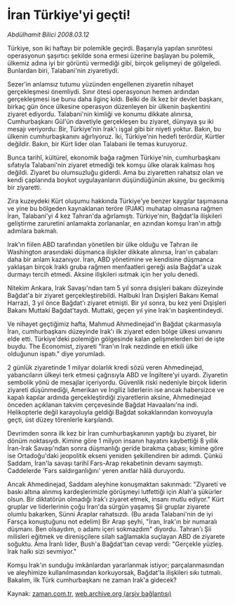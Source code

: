 # İran Türkiye'yi geçti!

*Abdülhamit Bilici 2008.03.12*

<tr><td class="metin" colspan="2" style="padding-top: 20px; padding-left: 5px; padding-right: 10px;">Türkiye, son iki haftayı bir polemikle geçirdi. Başarıyla yapılan sınırötesi operasyonun şaşırtıcı şekilde sona ermesi üzerine başlayan bu polemik, ülkemiz adına iyi bir görüntü vermediği gibi, birçok gelişmeyi de gölgeledi. Bunlardan biri, Talabani'nin ziyaretiydi.</td></tr><tr><td class="metin" colspan="2" style="padding-top: 20px; padding-left: 5px; padding-right: 10px;"><p>Sezer'in anlamsız tutumu yüzünden engellenen ziyaretin nihayet gerçekleşmesi önemliydi. Sınır ötesi operasyonun hemen ardından gerçekleşmesi ise bunu daha ilginç kıldı. Belki de ilk kez bir devlet başkanı, birkaç gün önce ülkesine operasyon düzenleyen bir ülkenin başkentini ziyaret ediyordu. Talabani'nin kimliği ve konumu dikkate alınırsa, Cumhurbaşkanı Gül'ün davetiyle gerçekleşen bu ziyaret, dünyaya şu iki mesajı veriyordu: Bir, Türkiye'nin Irak'ı işgal gibi bir niyeti yoktur. Bakın, bu ülkenin cumhurbaşkanını ağırlıyoruz. İki, Türkiye'nin hedefi terördür, Kürtler değildir. Bakın, bir Kürt lider olan Talabani ile temas kuruyoruz. 
<p>Bunca tarihî, kültürel, ekonomik bağa rağmen Türkiye'nin, cumhurbaşkanı sıfatıyla Talabani'nin ziyaret etmediği tek komşu ülke olarak kalması hoş değildi. Ziyaret bu olumsuzluğu giderdi. Ama bu ziyaretten rahatsız olan ve kendi çaplarında boykot uygulayanların düşündüğünün aksine, bu gecikmiş bir ziyaretti. 
<p>Zira kuzeydeki Kürt oluşumu hakkında Türkiye'ye benzer kaygılar taşımasına ve yine bu bölgeden kaynaklanan teröre (PJAK) muhatap olmasına rağmen İran, Talabani'yi 4 kez Tahran'da ağırlamıştı. Türkiye'nin, Bağdat'la ilişkileri geliştirme zaruretini anlamakta zorlananlar, en azından komşu İran'ın attığı adımlara bakmalı. 
<p>Irak'ın fiilen ABD tarafından yönetilen bir ülke olduğu ve Tahran ile Washington arasındaki düşmanca ilişkiler dikkate alınırsa, İran'ın çabaları daha bir anlam kazanıyor. İran, ABD yönetimine ve kendisine düşmanca yaklaşan birçok Iraklı gruba rağmen menfaatleri gereği asla Bağdat'a uzak durmayı tercih etmedi. Aksine ilişkileri ısıtmak için her yolu denedi. 
<p>Nitekim Ankara, Irak Savaşı'ndan tam 5 yıl sonra dışişleri bakanı düzeyinde Bağdat'a bir ziyaret gerçekleştirebildi. Halbuki İran Dışişleri Bakanı Kemal Harrazi, 3 yıl önce Bağdat'ı ziyaret etmişti. Bir yıl sonra, bu kez yeni Dışişleri Bakanı Muttaki Bağdat'taydı. Muttaki, geçen yıl yine Irak'ın başkentindeydi. 
<p>Ve nihayet geçtiğimiz hafta, Mahmud Ahmedinejad'ın Bağdat çıkarmasıyla İran, cumhurbaşkanı düzeyinde Irak'ı ilk ziyaret eden bölge ülkesi unvanını elde etti. Türkiye'deki polemiğin gölgesinde kalan gelişmelerden biri de işte buydu. The Economist, ziyareti "İran'ın Irak nezdinde en etkili ülke olduğunun ispatı." diye yorumladı. 
<p>2 günlük ziyaretinde 1 milyar dolarlık kredi sözü veren Ahmedinejad, yabancıların ülkeyi terk etmesi çağrısıyla ABD ve İngiltere'yi uyardı. Ziyaretin sembolik yönü de mesajlar içeriyordu. Güvenlik riski nedeniyle birçok liderin ziyareti düşünmediği, Amerikan ve İngiliz liderlerin ise ancak habersizce ve kapalı kapılar ardında gerçekleştirdiği ziyaretlerin aksine, Ahmedinejad önceden açıklanan takvim çerçevesinde Bağdat Havaalanı'na indi. Helikopterle değil karayoluyla geldiği Bağdat sokaklarından konvoyuyla geçti, üst düzey törenlerle karşılandı. 
<p>Devrimden sonra ilk kez bir İran cumhurbaşkanının yaptığı bu ziyaret, bir dönüm noktasıydı. Kimine göre 1 milyon insanın hayatını kaybettiği 8 yıllık İran-Irak Savaşı'ndan sonra düşmanlığı geride bırakma çabası; kimine göre ise Ortadoğu'daki jeopolitik ekseni yeniden şekillendiren bir adımdı. Çünkü Saddam, İran'la savaşı tarihî Fars-Arap rekabetinin devamı saymıştı. Caddelerde 'Fars saldırganlığını' yeren anıtlar hâlâ duruyordu. 
<p>Ancak Ahmedinejad, Saddam aleyhine konuşmaktan sakınmadı: "Ziyareti ve baskı altına alınmış kardeşlerimizle görüşmeyi lutfettiği için Alah'a şükürler olsun. Bir diktatörün olmadığı Irak'ı ziyaret etmek, insanı mutlu ediyor." Kürt gruplar ve liderlerinin çoğu İran'da sürgün yaşamış Şii gruplar ziyarete olumlu bakarken, Sünni Araplar rahatsızdı. (Bu arada Talabani'nin de iyi Farsça konuştuğunu not edelim) Bir Arap şeyhi, "İran, Irak'ın bir numaralı düşmanı. Ben olsaydım, o adamı içeri sokmazdım" diyordu. Tahran'ı Şii milisleri eğitmek ve direnişçilere silah sağlamakla suçlayan ABD de ziyarete soğuktu. Ama İranlı lider, Bush'a Bağdat'tan cevap verdi: "Gerçekle yüzleş. Irak halkı sizi sevmiyor."
<p>Komşu Irak'ın sunduğu imkânlardan yararlanmak istiyor; parçalanmasından ve aleyhimize kullanılmasından korkuyorsak, Bağdat'la ilişkileri sıkı tutmalı. Bakalım, ilk Türk cumhurbaşkanı ne zaman Irak'a gidecek? <br/></p></p></p></p></p></p></p></p></p></p></td></tr>

Kaynak: [zaman.com.tr](http://zaman.com.tr/yazar.do?yazino=663529), [web.archive.org (arşiv bağlantısı)](http://web.archive.org/web/20080420140743/http://www.zaman.com.tr:80/yazar.do?yazino=663529)
